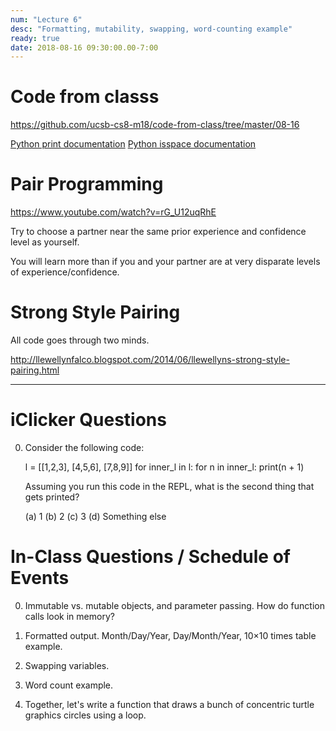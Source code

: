```yaml
---
num: "Lecture 6"
desc: "Formatting, mutability, swapping, word-counting example"
ready: true
date: 2018-08-16 09:30:00.00-7:00
---
```


# Code from classs

<https://github.com/ucsb-cs8-m18/code-from-class/tree/master/08-16>

[Python print documentation](https://docs.python.org/3/library/functions.html#print)
[Python isspace documentation](https://docs.python.org/3/library/stdtypes.html#str.isspace)

# Pair Programming

<https://www.youtube.com/watch?v=rG_U12uqRhE>

Try to choose a partner near the same prior experience and confidence level as yourself.

You will learn more than if you and your partner are at very disparate levels of experience/confidence.

# Strong Style Pairing

All code goes through two minds.

<http://llewellynfalco.blogspot.com/2014/06/llewellyns-strong-style-pairing.html>

---

iClicker Questions
==================

0. Consider the following code:
   
   l = [[1,2,3], [4,5,6], [7,8,9]]
   for inner_l in l:
       for n in inner_l:
           print(n + 1)

   Assuming you run this code in the REPL, what is the second thing that gets printed?

   (a) 1
   (b) 2
   (c) 3
   (d) Something else


In-Class Questions / Schedule of Events
=======================================

0. Immutable vs. mutable objects, and parameter passing. How do function calls look in memory?

1. Formatted output. Month/Day/Year, Day/Month/Year, 10×10 times table example.

2. Swapping variables.

3. Word count example.

4. Together, let's write a function that draws a bunch of concentric turtle graphics circles using a loop.